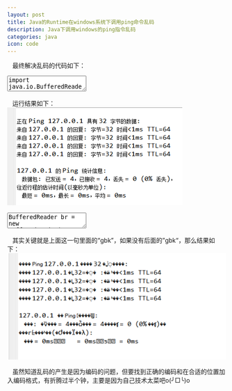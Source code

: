 ```yaml
---
layout: post
title: Java的Runtime在windows系统下调用ping命令乱码 
description: Java下调用windows的ping指令乱码
categories: java
icon: code
---
```

&nbsp;&nbsp; 最终解决乱码的代码如下：    

<div class="article_content">
<textarea name="dp-code" class="java" >
import java.io.BufferedReader;
import java.io.IOException;
import java.io.InputStreamReader;
 
public class TestRuntimeExec {
	public static void main(String[] args) {
		Runtime r = Runtime.getRuntime();
		Process p;
		try {
			p = r.exec("ping 127.0.0.1");
			BufferedReader br = new BufferedReader(new InputStreamReader(p.getInputStream(), "gbk"));
			String inline;
			while ((inline = br.readLine()) != null) {
				String string = new String(inline.getBytes());
				System.out.println(string);
			}
			br.close();
		} catch (IOException e) {
			e.printStackTrace();
		}
	}
}
</textarea>
</div>

&nbsp;&nbsp; 运行结果如下：
<img src="/images/20141207/java-runtime-encode01.png" alt="runtime乱码效果图"/>

<div class="article_content">
<textarea name="dp-code" class="java" >
BufferedReader br = new BufferedReader(new InputStreamReader(p.getInputStream(), "gbk"));
</textarea>
</div>

&nbsp;&nbsp; 其实关键就是上面这一句里面的“gbk”，如果没有后面的”gbk“，那么结果如下：
<img src="/images/20141207/java-runtime-encode02.png" alt="runtime乱码效果图"/>

&nbsp;&nbsp;    虽然知道乱码的产生是因为编码的问题，但要找到正确的编码和在合适的位置加入编码格式，有折腾过半个钟，主要是因为自己技术太菜吧o(╯□╰)o
